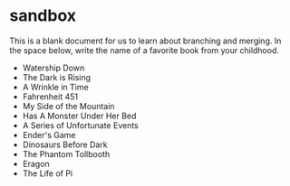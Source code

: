 # sandbox

This is a blank document for us to learn about branching and merging. In the space below, write the name of a favorite book from your childhood.

* Watership Down
* The Dark is Rising
* A Wrinkle in Time
* Fahrenheit 451
* My Side of the Mountain
* Has A Monster Under Her Bed 
* A Series of Unfortunate Events
* Ender's Game
* Dinosaurs Before Dark 
* The Phantom Tollbooth
* Eragon
* The Life of Pi

